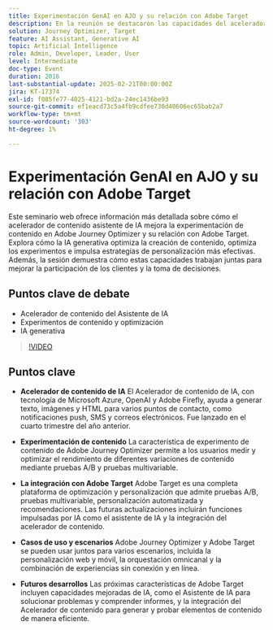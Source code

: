 ```yaml
---
title: Experimentación GenAI en AJO y su relación con Adobe Target
description: En la reunión se destacaron las capacidades del acelerador de contenido de IA para generar texto, imágenes y HTML, la experimentación de contenido mediante Adobe Journey Optimizer, la integración con Adobe Target para la optimización y personalización, varios casos de uso para herramientas combinadas y desarrollos futuros, incluidas las funciones mejoradas de IA.
solution: Journey Optimizer, Target
feature: AI Assistant, Generative AI
topic: Artificial Intelligence
role: Admin, Developer, Leader, User
level: Intermediate
doc-type: Event
duration: 2016
last-substantial-update: 2025-02-21T00:00:00Z
jira: KT-17374
exl-id: f085fe77-4025-4121-bd2a-24ec1436be93
source-git-commit: ef1eacd73c5a4fb9cdfee730d40606ec65bab2a7
workflow-type: tm+mt
source-wordcount: '303'
ht-degree: 1%

---
```


# Experimentación GenAI en AJO y su relación con Adobe Target

Este seminario web ofrece información más detallada sobre cómo el acelerador de contenido asistente de IA mejora la experimentación de contenido en Adobe Journey Optimizer y su relación con Adobe Target. Explora cómo la IA generativa optimiza la creación de contenido, optimiza los experimentos e impulsa estrategias de personalización más efectivas. Además, la sesión demuestra cómo estas capacidades trabajan juntas para mejorar la participación de los clientes y la toma de decisiones.

## Puntos clave de debate

* Acelerador de contenido del Asistente de IA
* Experimentos de contenido y optimización
* IA generativa

>[!VIDEO](https://video.tv.adobe.com/v/3444453/?learn=on&enablevpops)

## Puntos clave

* **Acelerador de contenido de IA** El Acelerador de contenido de IA, con tecnología de Microsoft Azure, OpenAI y Adobe Firefly, ayuda a generar texto, imágenes y HTML para varios puntos de contacto, como notificaciones push, SMS y correos electrónicos. Fue lanzado en el cuarto trimestre del año anterior.

* **Experimentación de contenido** La característica de experimento de contenido de Adobe Journey Optimizer permite a los usuarios medir y optimizar el rendimiento de diferentes variaciones de contenido mediante pruebas A/B y pruebas multivariable.

* **La integración con Adobe Target** Adobe Target es una completa plataforma de optimización y personalización que admite pruebas A/B, pruebas multivariable, personalización automatizada y recomendaciones. Las futuras actualizaciones incluirán funciones impulsadas por IA como el asistente de IA y la integración del acelerador de contenido.

* **Casos de uso y escenarios** Adobe Journey Optimizer y Adobe Target se pueden usar juntos para varios escenarios, incluida la personalización web y móvil, la orquestación omnicanal y la combinación de experiencias sin conexión y en línea.

* **Futuros desarrollos** Las próximas características de Adobe Target incluyen capacidades mejoradas de IA, como el Asistente de IA para solucionar problemas y comprender informes, y la integración del Acelerador de contenido para generar y probar elementos de contenido de manera eficiente.

